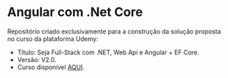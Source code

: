 # Angular com .Net Core

Repositório criado exclusivamente para a construção da solução proposta no curso da plataforma Udemy:

- Título: Seja Full-Stack com .NET, Web Api e Angular + EF Core.
- Versão: V2.0.
- Curso disponível [AQUI](https://www.udemy.com/course/angular-dotnetcore-efcore/?kw=seja+full&src=sac&couponCode=ACCAGE0923).
